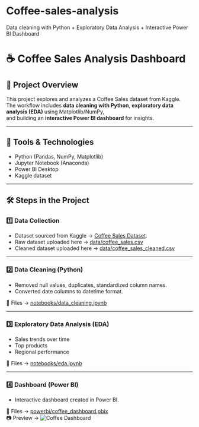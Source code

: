 # Coffee-sales-analysis
Data cleaning with Python + Exploratory Data Analysis + Interactive Power BI Dashboard

# ☕ Coffee Sales Analysis Dashboard

## 📌 Project Overview
This project explores and analyzes a Coffee Sales dataset from Kaggle.  
The workflow includes **data cleaning with Python**, **exploratory data analysis (EDA)** using Matplotlib/NumPy,  
and building an **interactive Power BI dashboard** for insights.

---

## 🔧 Tools & Technologies
- Python (Pandas, NumPy, Matplotlib)
- Jupyter Notebook (Anaconda)
- Power BI Desktop
- Kaggle dataset

---

## 🛠 Steps in the Project

### 1️⃣ Data Collection
- Dataset sourced from Kaggle → [Coffee Sales Dataset](https://www.kaggle.com/datasets/divu2001/coffee-shop-sales-analysis).  
- Raw dataset uploaded here → [data/coffee_sales.csv]()  
- Cleaned dataset uploaded here → [data/coffee_sales_cleaned.csv]()

---

### 2️⃣ Data Cleaning (Python)
- Removed null values, duplicates, standardized column names.  
- Converted date columns to datetime format.  

📂 Files → [notebooks/data_cleaning.ipynb]()

---

### 3️⃣ Exploratory Data Analysis (EDA)
- Sales trends over time  
- Top products  
- Regional performance  

📂 Files → [notebooks/eda.ipynb]()

---

### 4️⃣ Dashboard (Power BI)
- Interactive dashboard created in Power BI.  

📂 Files → [powerbi/coffee_dashboard.pbix](powerbi/coffee_dashboard.pbix)  
📷 Preview → ![Coffee Dashboard]()
